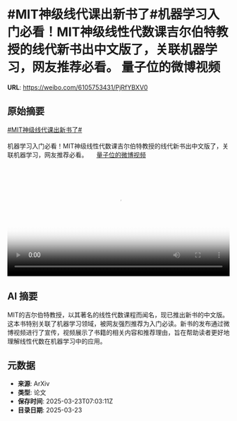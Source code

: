 # #MIT神级线代课出新书了#机器学习入门必看！MIT神级线性代数课吉尔伯特教授的线代新书出中文版了，关联机器学习，网友推荐必看。 量子位的微博视频

**URL**: https://weibo.com/6105753431/PjRfYBXV0

## 原始摘要

<a href="https://m.weibo.cn/search?containerid=231522type%3D1%26t%3D10%26q%3D%23MIT%E7%A5%9E%E7%BA%A7%E7%BA%BF%E4%BB%A3%E8%AF%BE%E5%87%BA%E6%96%B0%E4%B9%A6%E4%BA%86%23&amp;extparam=%23MIT%E7%A5%9E%E7%BA%A7%E7%BA%BF%E4%BB%A3%E8%AF%BE%E5%87%BA%E6%96%B0%E4%B9%A6%E4%BA%86%23" data-hide=""><span class="surl-text">#MIT神级线代课出新书了#</span></a><br><br>机器学习入门必看！MIT神级线性代数课吉尔伯特教授的线代新书出中文版了，关联机器学习，网友推荐必看。 <a href="https://video.weibo.com/show?fid=1034:5146330381615131" data-hide=""><span class="url-icon"><img style="width: 1rem;height: 1rem" src="https://h5.sinaimg.cn/upload/2015/09/25/3/timeline_card_small_video_default.png" referrerpolicy="no-referrer"></span><span class="surl-text">量子位的微博视频</span></a> <br clear="both"><div style="clear: both"></div><video controls="controls" poster="https://tvax4.sinaimg.cn/orj480/006Fd7o3ly1hznl03eudnj30u01hcdin.jpg" style="width: 100%"><source src="https://f.video.weibocdn.com/o0/m6vWZzTrlx08mPekRiGc01041200g4KC0E010.mp4?label=mp4_720p&amp;template=720x1280.24.0&amp;ori=0&amp;ps=1CwnkDw1GXwCQx&amp;Expires=1742716968&amp;ssig=OzjNBNtu%2FB&amp;KID=unistore,video"><source src="https://f.video.weibocdn.com/o0/t4Hq7i1Hlx08mPejDav6010412009uVR0E010.mp4?label=mp4_hd&amp;template=540x960.24.0&amp;ori=0&amp;ps=1CwnkDw1GXwCQx&amp;Expires=1742716968&amp;ssig=JEDaIw8vOW&amp;KID=unistore,video"><source src="https://f.video.weibocdn.com/o0/XuHmRfN2lx08mPejnCZy010412004VRc0E010.mp4?label=mp4_ld&amp;template=360x640.24.0&amp;ori=0&amp;ps=1CwnkDw1GXwCQx&amp;Expires=1742716968&amp;ssig=RwivkBRP3f&amp;KID=unistore,video"><p>视频无法显示，请前往<a href="https://video.weibo.com/show?fid=1034%3A5146330381615131" target="_blank" rel="noopener noreferrer">微博视频</a>观看。</p></video>

## AI 摘要

MIT的吉尔伯特教授，以其著名的线性代数课程而闻名，现已推出新书的中文版。这本书特别关联了机器学习领域，被网友强烈推荐为入门必读。新书的发布通过微博视频进行了宣传，视频展示了书籍的相关内容和推荐理由，旨在帮助读者更好地理解线性代数在机器学习中的应用。

## 元数据

- **来源**: ArXiv
- **类型**: 论文
- **保存时间**: 2025-03-23T07:03:11Z
- **目录日期**: 2025-03-23
